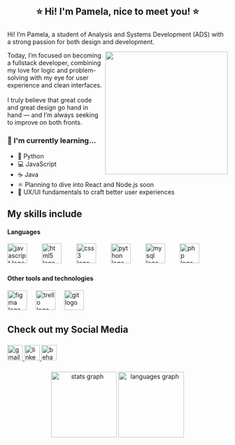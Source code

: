 <h2 align="center">⭐ Hi! I'm Pamela, nice to meet you! ⭐</h2>

###

<p align="left">Hi! I’m Pamela, a student of Analysis and Systems Development (ADS) with a strong passion for both design and development.
  <div align="center">
  <img align="right" height="280" src="https://media1.giphy.com/media/v1.Y2lkPTc5MGI3NjExOG54dHp5d3NoaW9yd25qbW10MjU5YmNrcjJ4dHd4aWI1ODBpcXhmMyZlcD12MV9pbnRlcm5hbF9naWZfYnlfaWQmY3Q9cw/eV6a9r6TrHswneqk2e/giphy.gif"  />
</div>
Today, I’m focused on becoming a fullstack developer, combining my love for logic and problem-solving with my eye for user experience and clean interfaces.<br><br>I truly believe that great code and great design go hand in hand — and I’m always seeking to improve on both fronts.</p> 



###

### 🌱 I'm currently learning...

- 🐍 Python  
- 💻 JavaScript  
- ☕ Java  
- ⚛️ Planning to dive into React and Node.js soon  
- 🎨 UX/UI fundamentals to craft better user experiences  

###



###

<h2 align="left">My skills include</h2>

<h4 align="left">Languages</h4>
<div align="left">
  <img src="https://cdn.jsdelivr.net/gh/devicons/devicon/icons/javascript/javascript-original.svg" height="45" alt="javascript logo"  />
  <img width="26" />
  <img src="https://cdn.jsdelivr.net/gh/devicons/devicon/icons/html5/html5-original.svg" height="45" alt="html5 logo"  />
  <img width="26" />
  <img src="https://cdn.jsdelivr.net/gh/devicons/devicon/icons/css3/css3-original.svg" height="45" alt="css3 logo"  />
  <img width="26" />
  <img src="https://cdn.jsdelivr.net/gh/devicons/devicon/icons/python/python-original.svg" height="45" alt="python logo"  />
  <img width="26" />
  <img src="https://cdn.jsdelivr.net/gh/devicons/devicon/icons/mysql/mysql-original.svg" height="45" alt="mysql logo"  />
  <img width="26" />
  <img src="https://cdn.simpleicons.org/php/777BB4" height="45" alt="php logo"  />
</div>

###

<h4 align="left">Other tools and technologies</h4>

<div align="left">
  <img src="https://cdn.jsdelivr.net/gh/devicons/devicon/icons/figma/figma-original.svg" height="45" alt="figma logo"  />
  <img width="12" />
  <img src="https://cdn.jsdelivr.net/gh/devicons/devicon/icons/trello/trello-plain.svg" height="45" alt="trello logo"  />
  <img width="12" />
  <img src="https://cdn.jsdelivr.net/gh/devicons/devicon/icons/git/git-original.svg" height="45" alt="git logo"  />
</div>

###

<h2 align="left">Check out my Social Media</h2>

###

<div align="left">
  <a href="pamamanciogoulart@gmail.com" target="_blank">
    <img src="https://img.shields.io/static/v1?message=Gmail&logo=gmail&label=&color=D14836&logoColor=white&labelColor=&style=for-the-badge" height="35" alt="gmail logo"  />
  </a>
  <a href="https://www.linkedin.com/in/pamela-amancio-goulart-162364339/" target="_blank">
    <img src="https://img.shields.io/static/v1?message=LinkedIn&logo=linkedin&label=&color=0077B5&logoColor=white&labelColor=&style=for-the-badge" height="35" alt="linkedin logo"  />
  </a>
  <a href="https://www.behance.net/pamelaamancio" target="_blank">
    <img src="https://img.shields.io/static/v1?message=Behance&logo=behance&label=&color=1769ff&logoColor=white&labelColor=&style=for-the-badge" height="35" alt="behance logo"  />
  </a>
</div>

###

<div align="center">
  <img src="https://github-readme-stats.vercel.app/api?username=Paamzzz&hide_title=false&hide_rank=false&show_icons=true&include_all_commits=true&count_private=true&disable_animations=false&theme=dracula&locale=en&hide_border=false&order=1" height="150" alt="stats graph"  />
  <img src="https://github-readme-stats.vercel.app/api/top-langs?username=Paamzzz&locale=en&hide_title=false&layout=compact&card_width=320&langs_count=5&theme=dracula&hide_border=false&order=2" height="150" alt="languages graph"  />
</div>

###
